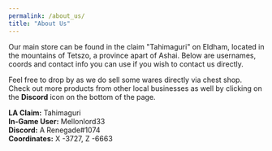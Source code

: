```yaml
---
permalink: /about_us/
title: "About Us"
---
```


Our main store can be found in the claim "Tahimaguri" on Eldham, located in the mountains of Tetszo, a province apart of Ashai. Below are usernames, coords and contact info you can use if you wish to contact us directly. 

Feel free to drop by as we do sell some wares directly via chest shop. Check out more products from other local businesses as well by clicking on the **Discord** icon on the bottom of the page.

**LA Claim:** Tahimaguri<br>
**In-Game User:** Mellonlord33<br>
**Discord:** A Renegade#1074<br>
**Coordinates:** X -3727, Z -6663<br>

